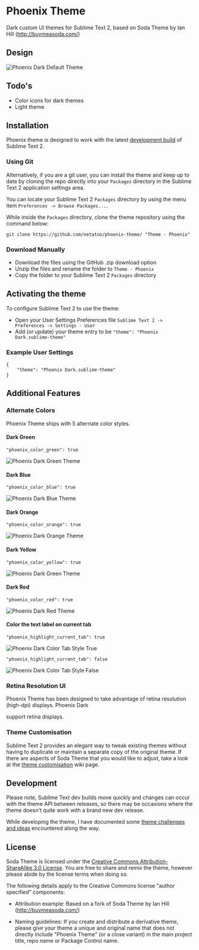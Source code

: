 # Phoenix Theme

Dark custom UI themes for Sublime Text 2, based on Soda Theme by Ian Hill (http://buymeasoda.com/)

## Design

![Phoenix Dark Default Theme](http://img268.imageshack.us/img268/3320/phoenixdark.png?v=1)

## Todo's

- Color icons for dark themes
- Light theme

## Installation

Phoenix theme is designed to work with the latest [development build](http://www.sublimetext.com/dev) of Sublime Text 2.

### Using Git

Alternatively, if you are a git user, you can install the theme and keep up to date by cloning the repo directly into your `Packages` directory in the Sublime Text 2 application settings area.

You can locate your Sublime Text 2 `Packages` directory by using the menu item `Preferences -> Browse Packages...`.

While inside the `Packages` directory, clone the theme repository using the command below:

    git clone https://github.com/netatoo/phoenix-theme/ "Theme - Phoenix"

### Download Manually

* Download the files using the GitHub .zip download option
* Unzip the files and rename the folder to `Theme - Phoenix`
* Copy the folder to your Sublime Text 2 `Packages` directory

## Activating the theme

To configure Sublime Text 2 to use the theme:

* Open your User Settings Preferences file `Sublime Text 2 -> Preferences -> Settings - User`
* Add (or update) your theme entry to be `"theme": "Phoenix Dark.sublime-theme"`

### Example User Settings

    {
        "theme": "Phoenix Dark.sublime-theme"
    }

## Additional Features

### Alternate Colors

Phoenix Theme ships with 5 alternate color styles.

#### Dark Green

    "phoenix_color_green": true

![Phoenix Dark Green Theme](http://img228.imageshack.us/img228/2007/phoenixdarkgreen.png?v=1)

#### Dark Blue

    "phoenix_color_blue": true

![Phoenix Dark Blue Theme](http://img152.imageshack.us/img152/5929/phoenixdarkblue.png?v=1)

#### Dark Orange

    "phoenix_color_orange": true

![Phoenix Dark Orange Theme](http://img803.imageshack.us/img803/2741/phoenixdarkorange.png?v=1)

#### Dark Yellow

    "phoenix_color_yellow": true

![Phoenix Dark Green Theme](http://img839.imageshack.us/img839/8550/phoenixdarkyellow.png?v=1)

#### Dark Red

    "phoenix_color_red": true

![Phoenix Dark Red Theme](http://img28.imageshack.us/img28/5171/phoenixdarkred.png?v=1)

#### Color the text label on current tab

    "phoenix_highlight_current_tab": true

![Phoenix Dark Color Tab Style True](http://img696.imageshack.us/img696/1982/phoenixhighlighttabtrue.png?v=1)

    "phoenix_highlight_current_tab": false

![Phoenix Dark Color Tab Style False](http://img811.imageshack.us/img811/8628/phoenixhighlighttabfals.png?v=1)

### Retina Resolution UI

Phoenix Theme has been designed to take advantage of retina resolution (high-dpi) displays. Phoenix Dark<div></div> support retina displays.

### Theme Customisation

Sublime Text 2 provides an elegant way to tweak existing themes without having to duplicate or maintain a separate copy of the original theme. If there are aspects of Soda Theme that you would like to adjust, take a look at the [theme customisation](https://github.com/buymeasoda/soda-theme/wiki/Theme-customisation) wiki page.

## Development

Please note, Sublime Text dev builds move quickly and changes can occur with the theme API between releases, so there may be occasions where the theme doesn't quite work with a brand new dev release.

While developing the theme, I have documented some [theme challenges and ideas](https://github.com/buymeasoda/soda-theme/wiki/Theme-challenges-and-ideas) encountered along the way.

## License

Soda Theme is licensed under the [Creative Commons Attribution-ShareAlike 3.0 License](http://creativecommons.org/licenses/by-sa/3.0/). You are free to share and remix the theme, however please abide by the license terms when doing so. 

The following details apply to the Creative Commons license "author specified" components:

* Attribution example: Based on a fork of Soda Theme by Ian Hill (http://buymeasoda.com/)

* Naming guidelines: If you create and distribute a derivative theme, please give your theme a unique and original name that does not directly include "Phoenix Theme" (or a close variant) in the main project title, repo name or Package Control name.